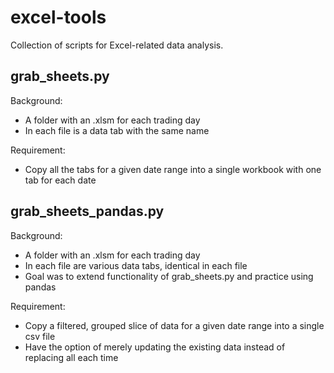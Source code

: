 # excel-tools

Collection of scripts for Excel-related data analysis.

## grab_sheets.py

Background:     
- A folder with an .xlsm for each trading day
- In each file is a data tab with the same name

Requirement:    
- Copy all the tabs for a given date range into a single workbook with 
one tab for each date

## grab_sheets_pandas.py

Background:
- A folder with an .xlsm for each trading day
- In each file are various data tabs, identical in each file
- Goal was to extend functionality of grab_sheets.py and practice using pandas

Requirement:
- Copy a filtered, grouped slice of data for a given date range into a single csv file
- Have the option of merely updating the existing data instead of replacing all each time


